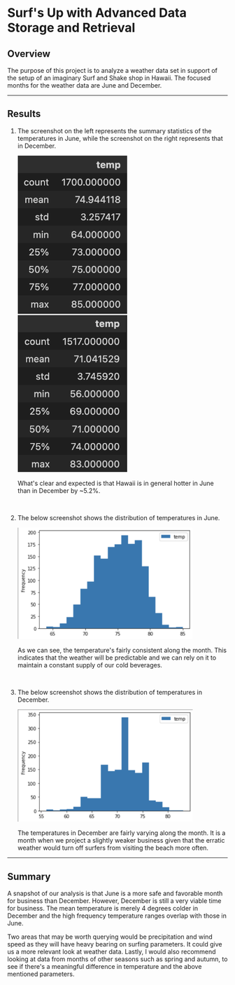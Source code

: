 # Surf's Up with Advanced Data Storage and Retrieval

## Overview

The purpose of this project is to analyze a weather data set in support of the setup of an imaginary Surf and Shake shop in Hawaii. The focused months for the weather data are June and December.

---

## Results

1. The screenshot on the left represents the summary statistics of the temperatures in June, while the screenshot on the right represents that in December.
    <p float="left">
        <img src="images/june_describe.png" width="250" />
        <img src="images/dec_describe.png" width="250" />
    </p>

    What's clear and expected is that Hawaii is in general hotter in June than in December by ~5.2%.

<br>

2. The below screenshot shows the distribution of temperatures in June.
    <p float="left">
        <img src="images/june_plot.png" width="400" />
    </p> 

    As we can see, the temperature's fairly consistent along the month. This indicates that the weather will be predictable and we can rely on it to maintain a constant supply of our cold beverages.

<br>

3. The below screenshot shows the distribution of temperatures in December.
    <p float="left">
        <img src="images/dec_plot.png" width="400" />
    </p>

    The temperatures in December are fairly varying along the month. It is a month when we project a slightly weaker business given that the erratic weather would turn off surfers from visiting the beach more often.

---

## Summary

A snapshot of our analysis is that June is a more safe and favorable month for business than December. However, December is still a very viable time for business. The mean temperature is merely 4 degrees colder in December and the high frequency temperature ranges overlap with those in June.

Two areas that may be worth querying would be precipitation and wind speed as they will have heavy bearing on surfing parameters. It could give us a more relevant look at weather data. Lastly, I would also recommend looking at data from months of other seasons such as spring and autumn, to see if there's a meaningful difference in temperature and the above mentioned parameters. 